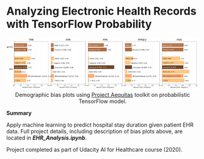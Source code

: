 # Analyzing Electronic Health Records with TensorFlow Probability
<p align="center">
  <img src="BiasPlots.png" />
  Demographic bias plots using <a href="https://github.com/dssg/aequitas">Project Aequitas</a> toolkit on probabilistic TensorFlow model.
</p>

**Summary**

Apply machine learning to predict hospital stay duration given patient EHR data. Full project details, including description of bias plots above, are located in ***EHR_Analysis.ipynb***.

Project completed as part of Udacity AI for Healthcare course (2020).
